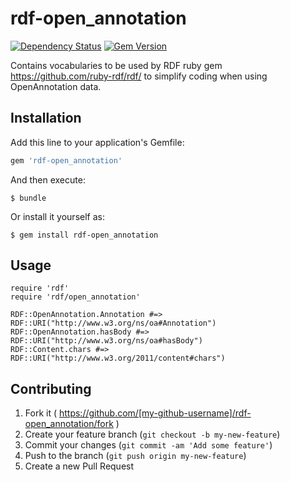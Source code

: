 # rdf-open_annotation

[![Dependency Status](https://gemnasium.com/sul-dlss/rdf-open_annotation.svg)](https://gemnasium.com/sul-dlss/rdf-open_annotation) [![Gem Version](https://badge.fury.io/rb/rdf-open_annotation.svg)](http://badge.fury.io/rb/rdf-open_annotation)

Contains vocabularies to be used by RDF ruby gem https://github.com/ruby-rdf/rdf/ to simplify coding when using OpenAnnotation data.

## Installation

Add this line to your application's Gemfile:

```ruby
gem 'rdf-open_annotation'
```

And then execute:

    $ bundle

Or install it yourself as:

    $ gem install rdf-open_annotation

## Usage

    require 'rdf'
    require 'rdf/open_annotation'
    
    RDF::OpenAnnotation.Annotation #=> RDF::URI("http://www.w3.org/ns/oa#Annotation")
    RDF::OpenAnnotation.hasBody #=> RDF::URI("http://www.w3.org/ns/oa#hasBody")
    RDF::Content.chars #=> RDF::URI("http://www.w3.org/2011/content#chars")

## Contributing

1. Fork it ( https://github.com/[my-github-username]/rdf-open_annotation/fork )
2. Create your feature branch (`git checkout -b my-new-feature`)
3. Commit your changes (`git commit -am 'Add some feature'`)
4. Push to the branch (`git push origin my-new-feature`)
5. Create a new Pull Request
